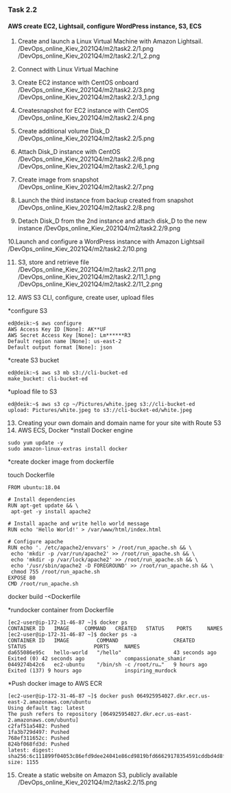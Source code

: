 ### Task 2.2
#### AWS create EC2, Lightsail, configure WordPress instance, S3, ECS
1. Create and launch a Linux Virtual Machine with Amazon Lightsail.
/DevOps_online_Kiev_2021Q4/m2/task2.2/1.png
/DevOps_online_Kiev_2021Q4/m2/task2.2/1_2.png

2. Connect with Linux Virtual Machine

3. Create EC2 instance with CentOS onboard
/DevOps_online_Kiev_2021Q4/m2/task2.2/3.png
/DevOps_online_Kiev_2021Q4/m2/task2.2/3_1.png

4. Createsnapshot for EC2 instance with CentOS
/DevOps_online_Kiev_2021Q4/m2/task2.2/4.png

5. Create additional volume Disk_D
/DevOps_online_Kiev_2021Q4/m2/task2.2/5.png

6. Attach Disk_D instance with CentOS
/DevOps_online_Kiev_2021Q4/m2/task2.2/6.png
/DevOps_online_Kiev_2021Q4/m2/task2.2/6_1.png

7. Create image from snapshot
/DevOps_online_Kiev_2021Q4/m2/task2.2/7.png

8. Launch the third instance from backup created from snapshot
/DevOps_online_Kiev_2021Q4/m2/task2.2/8.png

9. Detach Disk_D from the 2nd instance and attach disk_D to the new instance
/DevOps_online_Kiev_2021Q4/m2/task2.2/9.png

10.Launch and configure a WordPress instance with Amazon Lightsail
/DevOps_online_Kiev_2021Q4/m2/task2.2/10.png 

11. S3, store and retrieve file
/DevOps_online_Kiev_2021Q4/m2/task2.2/11.png
/DevOps_online_Kiev_2021Q4/m2/task2.2/11_1.png
/DevOps_online_Kiev_2021Q4/m2/task2.2/11_2.png

12. AWS S3 CLI, configure, create user, upload files

*configure S3
```
ed@deik:~$ aws configure
AWS Access Key ID [None]: AK**UF
AWS Secret Access Key [None]: Lm******R3
Default region name [None]: us-east-2
Default output format [None]: json
```
*create S3 bucket
```
ed@deik:~$ aws s3 mb s3://cli-bucket-ed
make_bucket: cli-bucket-ed
```

*upload file to S3
```
ed@deik:~$ aws s3 cp ~/Pictures/white.jpeg s3://cli-bucket-ed
upload: Pictures/white.jpeg to s3://cli-bucket-ed/white.jpeg 
```
13. Creating your own domain and domain name for your site with Route 53
14. AWS ECS, Docker
*install Docker engine
```
sudo yum update -y
sudo amazon-linux-extras install docker
```

*create docker image from dockerfile

touch Dockerfile

```
FROM ubuntu:18.04

# Install dependencies
RUN apt-get update && \
 apt-get -y install apache2

# Install apache and write hello world message
RUN echo 'Hello World!' > /var/www/html/index.html

# Configure apache
RUN echo '. /etc/apache2/envvars' > /root/run_apache.sh && \
 echo 'mkdir -p /var/run/apache2' >> /root/run_apache.sh && \
 echo 'mkdir -p /var/lock/apache2' >> /root/run_apache.sh && \ 
 echo '/usr/sbin/apache2 -D FOREGROUND' >> /root/run_apache.sh && \ 
 chmod 755 /root/run_apache.sh
EXPOSE 80
CMD /root/run_apache.sh
```

docker build -<Dockerfile


*rundocker container from Dockerfile

```
[ec2-user@ip-172-31-46-87 ~]$ docker ps
CONTAINER ID   IMAGE     COMMAND   CREATED   STATUS    PORTS     NAMES
[ec2-user@ip-172-31-46-87 ~]$ docker ps -a
CONTAINER ID   IMAGE         COMMAND                  CREATED          STATUS                      PORTS     NAMES
da655086e95c   hello-world   "/hello"                 43 seconds ago   Exited (0) 42 seconds ago             compassionate_shamir
0449274b42c6   ec2-ubuntu    "/bin/sh -c /root/ru…"   9 hours ago      Exited (137) 9 hours ago              inspiring_murdock
```

*Push docker image to AWS ECR

```
[ec2-user@ip-172-31-46-87 ~]$ docker push 064925954027.dkr.ecr.us-east-2.amazonaws.com/ubuntu
Using default tag: latest
The push refers to repository [064925954027.dkr.ecr.us-east-2.amazonaws.com/ubuntu]
c2faf51a5482: Pushed 
1fa3b729d497: Pushed 
768ef311652c: Pushed 
824bf068fd3d: Pushed 
latest: digest: sha256:6c111899f04053c86efd9dee24041e86cd9819bfd66629178354591cddbd4d8f size: 1155
```

15. Create a static website on Amazon S3, publicly available
/DevOps_online_Kiev_2021Q4/m2/task2.2/15.png
